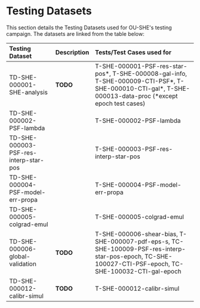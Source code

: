 # Testing Datasets

This section details the Testing Datasets used for OU-SHE's testing campaign. The datasets are linked from the table below:

|  **Testing Dataset**       | **Description**                                                     | **Tests/Test Cases used for** |
| :------------------------- | :------------------------------------------------------------------ | :---------------------------- |
| TD-SHE-000001-SHE-analysis | **TODO** | T-SHE-000001-PSF-res-star-pos*, T-SHE-000008-gal-info, T-SHE-000009-CTI-PSF*, T-SHE-000010-CTI-gal*, T-SHE-000013-data-proc (*except epoch test cases) | 
| TD-SHE-000002-PSF-lambda |  | T-SHE-000002-PSF-lambda | 
| TD-SHE-000003-PSF-res-interp-star-pos |  | T-SHE-000003-PSF-res-interp-star-pos | 
| TD-SHE-000004-PSF-model-err-propa |  | T-SHE-000004-PSF-model-err-propa | 
| TD-SHE-000005-colgrad-emul |  | T-SHE-000005-colgrad-emul | 
| TD-SHE-000006-global-validation | **TODO** | T-SHE-000006-shear-bias, T-SHE-000007-pdf-eps-s, TC-SHE-100009-PSF-res-interp-star-pos-epoch, TC-SHE-100027-CTI-PSF-epoch, TC-SHE-100032-CTI-gal-epoch | 
| TD-SHE-000012-calibr-simul | **TODO** | T-SHE-000012-calibr-simul | 
